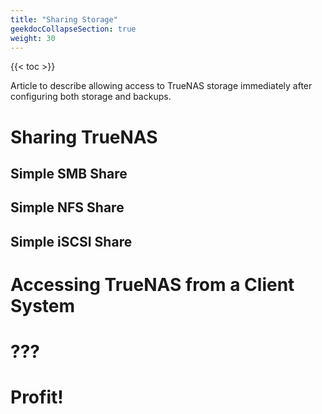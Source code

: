 ```yaml
---
title: "Sharing Storage"
geekdocCollapseSection: true
weight: 30
---
```


{{< toc >}}

Article to describe allowing access to TrueNAS storage immediately after configuring both storage and backups.

# Sharing TrueNAS

## Simple SMB Share

## Simple NFS Share

## Simple iSCSI Share

# Accessing TrueNAS from a Client System

# ???

# Profit!